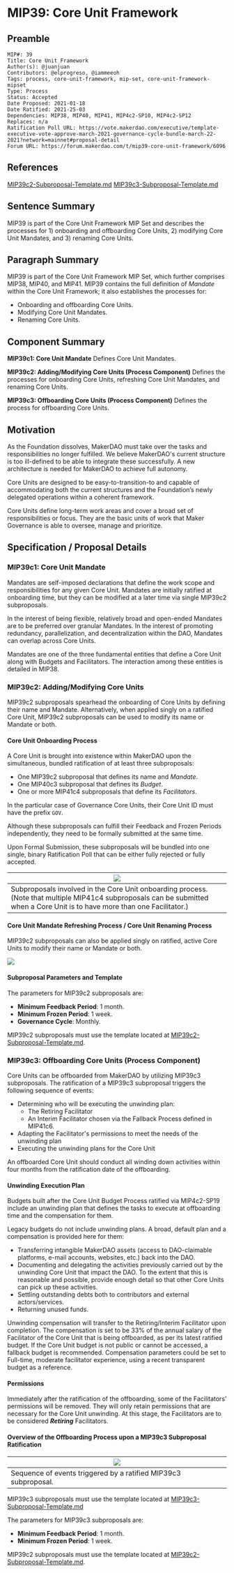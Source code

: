 # MIP39: Core Unit Framework

## Preamble

```
MIP#: 39
Title: Core Unit Framework
Author(s): @juanjuan
Contributors: @elprogreso, @iammeeoh
Tags: process, core-unit-framework, mip-set, core-unit-framework-mipset
Type: Process
Status: Accepted
Date Proposed: 2021-01-18
Date Ratified: 2021-25-03
Dependencies: MIP38, MIP40, MIP41, MIP4c2-SP10, MIP4c2-SP12
Replaces: n/a
Ratification Poll URL: https://vote.makerdao.com/executive/template-executive-vote-approve-march-2021-governance-cycle-bundle-march-22-2021?network=mainnet#proposal-detail
Forum URL: https://forum.makerdao.com/t/mip39-core-unit-framework/6096
```

## References

[MIP39c2-Subproposal-Template.md](https://github.com/makerdao/mips/blob/master/MIP39/MIP39c2-Subproposal-Template.md)
[MIP39c3-Subproposal-Template.md](https://github.com/makerdao/mips/blob/master/MIP39/MIP39c3-Subproposal-Template.md)

## Sentence Summary

MIP39 is part of the Core Unit Framework MIP Set and describes the processes for 1) onboarding and offboarding Core Units, 2) modifying Core Unit Mandates, and 3) renaming Core Units.

## Paragraph Summary

MIP39 is part of the Core Unit Framework MIP Set, which further comprises MIP38, MIP40, and MIP41. MIP39 contains the full definition of *Mandate* within the Core Unit Framework; it also establishes the processes for:

- Onboarding and offboarding Core Units.
- Modifying Core Unit Mandates.
- Renaming Core Units.

## Component Summary

**MIP39c1: Core Unit Mandate**
Defines Core Unit Mandates.

**MIP39c2: Adding/Modifying Core Units (Process Component)**
Defines the processes for onboarding Core Units, refreshing Core Unit Mandates, and renaming Core Units.

**MIP39c3: Offboarding Core Units (Process Component)**
Defines the process for offboarding Core Units.

## Motivation

As the Foundation dissolves, MakerDAO must take over the tasks and responsibilities no longer fulfilled. We believe MakerDAO's current structure is too ill-defined to be able to integrate these successfully. A new architecture is needed for MakerDAO to achieve full autonomy.

Core Units are designed to be easy-to-transition-to and capable of accommodating both the current structures and the Foundation’s newly delegated operations within a coherent framework.

Core Units define long-term work areas and cover a broad set of responsibilities or focus. They are the basic units of work that Maker Governance is able to oversee, manage and prioritize.

## Specification / Proposal Details

### MIP39c1: Core Unit Mandate

Mandates are self-imposed declarations that define the work scope and responsibilities for any given Core Unit. Mandates are initially ratified at onboarding time, but they can be modified at a later time via single MIP39c2 subproposals.

In the interest of being flexible, relatively broad and open-ended Mandates are to be preferred over granular Mandates. In the interest of promoting redundancy, parallelization, and decentralization within the DAO, Mandates can overlap across Core Units.

Mandates are one of the three fundamental entities that define a Core Unit along with Budgets and Facilitators. The interaction among these entities is detailed in MIP38.

### MIP39c2: Adding/Modifying Core Units

MIP39c2 subproposals spearhead the onboarding of Core Units by defining their name and Mandate. Alternatively, when applied singly on a ratified Core Unit, MIP39c2 subproposals can be used to modify its name or Mandate or both.

#### Core Unit Onboarding Process

A Core Unit is brought into existence within MakerDAO upon the simultaneous, bundled ratification of at least three subproposals:

- One MIP39c2 subproposal that defines its name and *Mandate*.
- One MIP40c3 subproposal that defines its *Budget*.
- One or more MIP41c4 subproposals that define its *Facilitators*.

In the particular case of Governance Core Units, their Core Unit ID must have the prefix `GOV`. 

Although these subproposals can fulfill their Feedback and Frozen Periods independently, they need to be formally submitted at the same time.

Upon Formal Submission, these subproposals will be bundled into one single, binary Ratification Poll that can be either fully rejected or fully accepted.

|![](https://i.imgur.com/i8SO7AI.png)|
|--|
| Subproposals involved in the Core Unit onboarding process. (Note that multiple MIP41c4 subproposals can be submitted when a Core Unit is to have more than one Facilitator.) |

#### Core Unit Mandate Refreshing Process / Core Unit Renaming Process

MIP39c2 subproposals can also be applied singly on ratified, active Core Units to modify their name or Mandate or both.

![](https://i.imgur.com/bcXKles.png)

#### Subproposal Parameters and Template

The parameters for MIP39c2 subproposals are:

- **Minimum Feedback Period**: 1 month.
- **Minimum Frozen Period**: 1 week.
- **Governance Cycle**: Monthly.

MIP39c2 subproposals must use the template located at [MIP39c2-Subproposal-Template.md](https://github.com/makerdao/mips/blob/master/MIP39/MIP39c2-Subproposal-Template.md).

### MIP39c3: Offboarding Core Units (Process Component)

Core Units can be offboarded from MakerDAO by utilizing MIP39c3 subproposals. The ratification of a MIP39c3 subproposal triggers the following sequence of events:

- Determining who will be executing the unwinding plan:
    - The Retiring Facilitator
    - An Interim Facilitator chosen via the Fallback Process defined in MIP41c6.
- Adapting the Facilitator's permissions to meet the needs of the unwinding plan
- Executing the unwinding plans for the Core Unit 

An offboarded Core Unit should conduct all winding down activities within four months from the ratification date of the offboarding.

#### Unwinding Execution Plan

Budgets built after the Core Unit Budget Process ratified via MIP4c2-SP19 include an unwinding plan that defines the tasks to execute at offboarding time and the compensation for them.

Legacy budgets do not include unwinding plans. A broad, default plan and a compensation is provided here for them:

- Transferring intangible MakerDAO assets (access to DAO-claimable platforms, e-mail accounts, websites, etc.) back into the DAO.
- Documenting and delegating the activities previously carried out by the unwinding Core Unit that impact the DAO. To the extent that this is reasonable and possible, provide enough detail so that other Core Units can pick up these activities.
- Settling outstanding debts both to contributors and external actors/services.
- Returning unused funds.

Unwinding compensation will transfer to the Retiring/Interim Facilitator upon completion. The compensation is set to be 33% of the annual salary of the Facilitator of the Core Unit that is being offboarded, as per its latest ratified budget. If the Core Unit budget is not public or cannot be accessed, a fallback budget is recommended. Compensation parameters could be set to Full-time, moderate facilitator experience, using a recent transparent budget as a reference.

#### Permissions

Immediately after the ratification of the offboarding, some of the Facilitators' permissions will be removed. They will only retain permissions that are necessary for the Core Unit unwinding. At this stage, the Facilitators are to be considered ***Retiring*** Facilitators.

#### Overview of the Offboarding Process upon a MIP39c3 Subproposal Ratification

|![](https://i.imgur.com/iIGkQce.png) |
|--|
| Sequence of events triggered by a ratified MIP39c3 subproposal. |

MIP39c3 subproposals must use the template located at [MIP39c3-Subproposal-Template.md](https://github.com/makerdao/mips/blob/master/MIP39/MIP39c3-Subproposal-Template.md)

The parameters for MIP39c3 subproposals are:

- **Minimum Feedback Period**: 1 month.
- **Minimum Frozen Period**: 1 week.

MIP39c2 subproposals must use the template located at [MIP39c2-Subproposal-Template.md](https://github.com/makerdao/mips/blob/master/MIP39/MIP39c2-Subproposal-Template.md).
